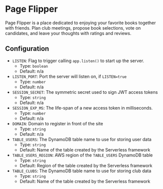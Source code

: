 # Page Flipper
Page Flipper is a place dedicated to enjoying your favorite books together with friends. Plan club meetings, propose book selections, vote on candidates, and leave your thoughts with ratings and reviews.

## Configuration
* `LISTEN`: Flag to trigger calling `app.listen()` to start up the server.
  * Type: `boolean`
  * Default: n/a
* `LISTEN_PORT`: Port the server will listen on, if `LISTEN=true`
  * Type: `number`
  * Default: n/a
* `SESSION_SECRET`: The symmetric secret used to sign JWT access tokens
  * Type: `string`
  * Default: n/a
* `SESSION_EXP_MS`: The life-span of a new access token in milliseconds.
  * Type: `number`
  * Default: n/a
* `DOMAIN`: Domain to register in front of the site
  * Type: `string`
  * Default: n/a
* `TABLE_USERS`: The DynamoDB table name to use for storing user data
  * Type: `string`
  * Default: Name of the table created by the Serverless framework
* `TABLE_USERS_REGION`: AWS region of the `TABLE_USERS` DynamoDB table
  * Type: `string`
  * Default: Region of the table created by the Serverless framework
* `TABLE_CLUBS`: The DynamoDB table name to use for storing club data
  * Type: `string`
  * Default: Name of the table created by the Serverless framework